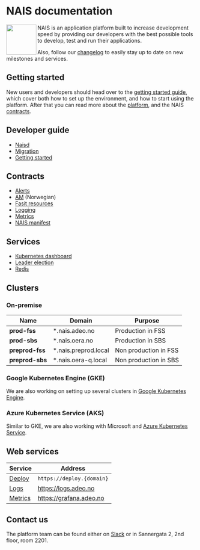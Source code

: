 
NAIS documentation
==================
<img align="left" width="80" height="80" src="https://raw.githubusercontent.com/nais/doc/master/doc/media/nais.png">
NAIS is an application platform built to increase development speed by providing our developers with the best possible tools to develop, test and run their applications.

Also, follow our [changelog](/doc/changelog.md) to easily stay up to date on new milestones and services.


## Getting started

New users and developers should head over to the [getting started guide](/doc/dev-guide/README.md#getting-started), which cover both how to set up the environment, and how to start using the platform. After that you can read more about the [platform](/doc/platform.md), and the NAIS [contracts](/README.md#contracts).


## Developer guide

* [Naisd](/doc/dev-guide/naisd.md)
* [Migration](/doc/dev-guide/migration.md)
* [Getting started](/doc/dev-guide/README.md#getting-started)


## Contracts

* [Alerts](/doc/contracts/alerts.md)
* [AM](contracts/am.md) (Norwegian)
* [Fasit resources](/doc/contracts/fasit_resources.md)
* [Logging](/doc/contracts/logging.md)
* [Metrics](/doc/contracts/metrics.md)
* [NAIS manifest](/doc/contracts/README.md#nais-manifest)


## Services

* [Kubernetes dashboard](/doc/services/kubernetes_dashboard.md)
* [Leader election](/doc/services/leader_election.md)
* [Redis](/doc/services/redis.md)


## Clusters


### On-premise

| Name            | Domain               | Purpose               |
| --------------- | -------------------- | --------------------- |
| **prod-fss**    | *.nais.adeo.no       | Production in FSS     |
| **prod-sbs**    | *.nais.oera.no       | Production in SBS     |
| **preprod-fss** | *.nais.preprod.local | Non production in FSS |
| **preprod-sbs** | *.nais.oera-q.local  | Non production in SBS |


### Google Kubernetes Engine (GKE)

We are also working on setting up several clusters in [Google Kubernetes Engine](https://cloud.google.com/kubernetes-engine/).


### Azure Kubernetes Service (AKS)

Similar to GKE, we are also working with Microsoft and [Azure Kubernetes Service](https://azure.microsoft.com/en-us/doc/services/kubernetes-service/).


## Web services

| Service                       | Address                   |
| ----------------------------- | ------------------------- |
| [Deploy](/doc/dev-guide/naisd.md)    | `https://deploy.{domain}` |
| [Logs](/doc/contracts/logging.md)    | https://logs.adeo.no      |
| [Metrics](/doc/contracts/metrics.md) | https://grafana.adeo.no   |


## Contact us

The platform team can be found either on [Slack](https://nav-it.slack.com/messages/C5KUST8N6/) or in Sannergata 2, 2nd floor, room 2201.
